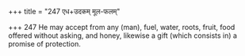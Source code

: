 +++
title = "247 एध+उदकम् मूल-फलम्"

+++
247	He may accept from any (man), fuel, water, roots, fruit, food offered without asking, and honey, likewise a gift (which consists in) a promise of protection.
